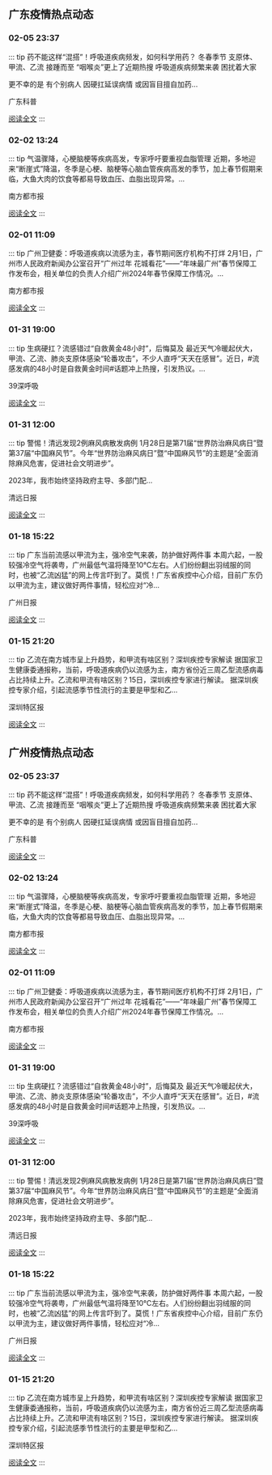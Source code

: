 
## 广东疫情热点动态

  
### 02-05 23:37
::: tip 药不能这样“混搭”！呼吸道疾病频发，如何科学用药？
冬春季节
支原体、甲流、乙流
接踵而至
“咽喉炎”更上了近期热搜
呼吸道疾病频繁来袭
困扰着大家

更不幸的是
有个别病人
因硬扛延误病情
或因盲目擅自加药...

广东科普

[阅读全文](https://view.inews.qq.com/a/20240205A07CGE00?uid=101705948131&chlid=_qqnews_custom_search_pictext)
:::

### 02-02 13:24
::: tip 气温骤降，心梗脑梗等疾病高发，专家呼吁要重视血脂管理
近期，多地迎来“断崖式”降温，冬季是心梗、脑梗等心脑血管疾病高发的季节，加上春节假期来临，大鱼大肉的饮食等都易导致血压、血脂出现异常。...

南方都市报

[阅读全文](https://view.inews.qq.com/a/20240202A04DBC00?chlid=mine_subscribe&uid=101705948131)
:::

### 02-01 11:09
::: tip 广州卫健委：呼吸道疾病以流感为主，春节期间医疗机构不打烊
2月1日，广州市人民政府新闻办公室召开“广州过年 花城看花”——“年味最广州”春节保障工作发布会，相关单位的负责人介绍广州2024年春节保障工作情况。...

南方都市报

[阅读全文](https://view.inews.qq.com/a/20240201A02V3000?uid=101705948131&chlid=_qqnews_custom_search_pictext)
:::

### 01-31 19:00
::: tip 生病硬扛？流感错过“自救黄金48小时”，后悔莫及
最近天气冷暖起伏大，甲流、乙流、肺炎支原体感染“轮番攻击”，不少人直呼“天天在感冒”。近日，#流感发病的48小时是自救黄金时间#话题冲上热搜，引发热议。...

39深呼吸

[阅读全文](https://view.inews.qq.com/a/20240131A07XPQ00?uid=8QIf3n5c5YwYuDrY7gI=&chlid=news_news_antip&suid=8QIf3n5c5YwYuDrY7gI=)
:::

### 01-31 12:00
::: tip 警惕！清远发现2例麻风病散发病例
1月28日是第71届“世界防治麻风病日”暨第37届“中国麻风节”。今年“世界防治麻风病日”暨“中国麻风节”的主题是“全面消除麻风危害，促进社会文明进步”。

2023年，我市始终坚持政府主导、多部门配...

清远日报

[阅读全文](https://view.inews.qq.com/a/20240131A03GGD00?uid=8QIf3n5c5YwYuDrY7gI=&chlid=news_news_antip&suid=8QIf3n5c5YwYuDrY7gI=)
:::

### 01-18 15:22
::: tip 广东当前流感以甲流为主，强冷空气来袭，防护做好两件事
本周六起，一股较强冷空气将袭粤，广州最低气温将降至10℃左右。人们纷纷翻出羽绒服的同时，也被“乙流凶猛”的网上传言吓到了。莫慌！广东省疾控中心介绍，目前广东仍以甲流为主，建议做好两件事情，轻松应对“冷...

广州日报

[阅读全文](https://view.inews.qq.com/a/20240118A05KQY00?uid=8QIf3n5c5YwYuDrY7gI=&chlid=news_news_antip&suid=8QIf3n5c5YwYuDrY7gI=)
:::

### 01-15 21:20
::: tip 乙流在南方城市呈上升趋势，和甲流有啥区别？深圳疾控专家解读
据国家卫生健康委通报称，当前，呼吸道疾病仍以流感为主，南方省份近三周乙型流感病毒占比持续上升。乙流和甲流有啥区别？15日，深圳疾控专家进行解读。
据深圳疾控专家介绍，引起流感季节性流行的主要是甲型和乙...

深圳特区报

[阅读全文](https://view.inews.qq.com/a/20240115A0824L00?uid=101705948131&chlid=_qqnews_custom_search_pictext)
:::


## 广州疫情热点动态

  
### 02-05 23:37
::: tip 药不能这样“混搭”！呼吸道疾病频发，如何科学用药？
冬春季节
支原体、甲流、乙流
接踵而至
“咽喉炎”更上了近期热搜
呼吸道疾病频繁来袭
困扰着大家

更不幸的是
有个别病人
因硬扛延误病情
或因盲目擅自加药...

广东科普

[阅读全文](https://view.inews.qq.com/a/20240205A07CGE00?uid=101705948131&chlid=_qqnews_custom_search_pictext)
:::

### 02-02 13:24
::: tip 气温骤降，心梗脑梗等疾病高发，专家呼吁要重视血脂管理
近期，多地迎来“断崖式”降温，冬季是心梗、脑梗等心脑血管疾病高发的季节，加上春节假期来临，大鱼大肉的饮食等都易导致血压、血脂出现异常。...

南方都市报

[阅读全文](https://view.inews.qq.com/a/20240202A04DBC00?chlid=mine_subscribe&uid=101705948131)
:::

### 02-01 11:09
::: tip 广州卫健委：呼吸道疾病以流感为主，春节期间医疗机构不打烊
2月1日，广州市人民政府新闻办公室召开“广州过年 花城看花”——“年味最广州”春节保障工作发布会，相关单位的负责人介绍广州2024年春节保障工作情况。...

南方都市报

[阅读全文](https://view.inews.qq.com/a/20240201A02V3000?uid=101705948131&chlid=_qqnews_custom_search_pictext)
:::

### 01-31 19:00
::: tip 生病硬扛？流感错过“自救黄金48小时”，后悔莫及
最近天气冷暖起伏大，甲流、乙流、肺炎支原体感染“轮番攻击”，不少人直呼“天天在感冒”。近日，#流感发病的48小时是自救黄金时间#话题冲上热搜，引发热议。...

39深呼吸

[阅读全文](https://view.inews.qq.com/a/20240131A07XPQ00?uid=8QIf3n5c5YwYuDrY7gI=&chlid=news_news_antip&suid=8QIf3n5c5YwYuDrY7gI=)
:::

### 01-31 12:00
::: tip 警惕！清远发现2例麻风病散发病例
1月28日是第71届“世界防治麻风病日”暨第37届“中国麻风节”。今年“世界防治麻风病日”暨“中国麻风节”的主题是“全面消除麻风危害，促进社会文明进步”。

2023年，我市始终坚持政府主导、多部门配...

清远日报

[阅读全文](https://view.inews.qq.com/a/20240131A03GGD00?uid=8QIf3n5c5YwYuDrY7gI=&chlid=news_news_antip&suid=8QIf3n5c5YwYuDrY7gI=)
:::

### 01-18 15:22
::: tip 广东当前流感以甲流为主，强冷空气来袭，防护做好两件事
本周六起，一股较强冷空气将袭粤，广州最低气温将降至10℃左右。人们纷纷翻出羽绒服的同时，也被“乙流凶猛”的网上传言吓到了。莫慌！广东省疾控中心介绍，目前广东仍以甲流为主，建议做好两件事情，轻松应对“冷...

广州日报

[阅读全文](https://view.inews.qq.com/a/20240118A05KQY00?uid=8QIf3n5c5YwYuDrY7gI=&chlid=news_news_antip&suid=8QIf3n5c5YwYuDrY7gI=)
:::

### 01-15 21:20
::: tip 乙流在南方城市呈上升趋势，和甲流有啥区别？深圳疾控专家解读
据国家卫生健康委通报称，当前，呼吸道疾病仍以流感为主，南方省份近三周乙型流感病毒占比持续上升。乙流和甲流有啥区别？15日，深圳疾控专家进行解读。
据深圳疾控专家介绍，引起流感季节性流行的主要是甲型和乙...

深圳特区报

[阅读全文](https://view.inews.qq.com/a/20240115A0824L00?uid=101705948131&chlid=_qqnews_custom_search_pictext)
:::

